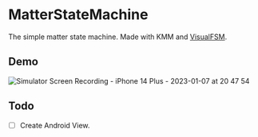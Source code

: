 # MatterStateMachine

The simple matter state machine.
Made with KMM and [VisualFSM](https://github.com/Kontur-Mobile/VisualFSM).

## Demo
![Simulator Screen Recording - iPhone 14 Plus - 2023-01-07 at 20 47 54](https://user-images.githubusercontent.com/93278577/211149327-06f97a26-e16c-47aa-bf31-789d87ba0956.gif)


## Todo

- [ ] Create Android View.
